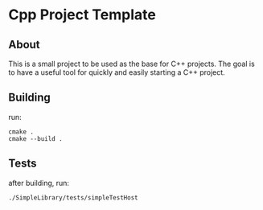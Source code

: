 # Cpp Project Template
## About
This is a small project to be used as the base for C++ projects. The goal is to have a useful tool for quickly and easily starting a C++ project.

## Building
run:
```
cmake .
cmake --build .
```

## Tests
after building, run:

```
./SimpleLibrary/tests/simpleTestHost
```
